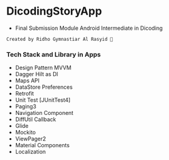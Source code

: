 # DicodingStoryApp
- Final Submission Module Android Intermediate in Dicoding

`Created by Ridho Gymnastiar Al Rasyid 🚀`

### Tech Stack and Library in Apps

- Design Pattern MVVM
- Dagger Hilt as DI
- Maps API
- DataStore Preferences
- Retrofit
- Unit Test [JUnitTest4]
- Paging3
- Navigation Component
- DiffUtil Callback
- Glide
- Mockito
- ViewPager2
- Material Components
- Localization
